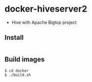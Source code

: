 # docker-hiveserver2

* Hive with Apache Bigtop project

## Install

```
```

## Build images

```
$ cd docker
$ ./build.sh
```